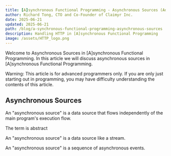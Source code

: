 ```yaml
---
title: [A]synchronous Functional Programming - Asynchronous Sources (Advanced)
author: Richard Tong, CTO and Co-Founder of Claimyr Inc.
date: 2025-06-21
updated: 2025-06-21
path: /blog/a-synchronous-functional-programming-asynchronous-sources
description: Handling HTTP in [A]synchronous Functional Programming
image: /assets/HTTP_logo.png
---
```


Welcome to Asynchronous Sources in [A]synchronous Functional Programming. In this article we will discuss asynchronous sources in [A]synchronous Functional Programming.

Warning: This article is for advanced programmers only. If you are only just starting out in programming, you may have difficulty understanding the contents of this article.

## Asynchronous Sources

An "asynchronous source" is a data source that flows independently of the main program's execution flow.

The term is abstract

An "asynchronous source" is a data source like a stream.

An "asynchronous source" is a sequence of asynchronous events.
